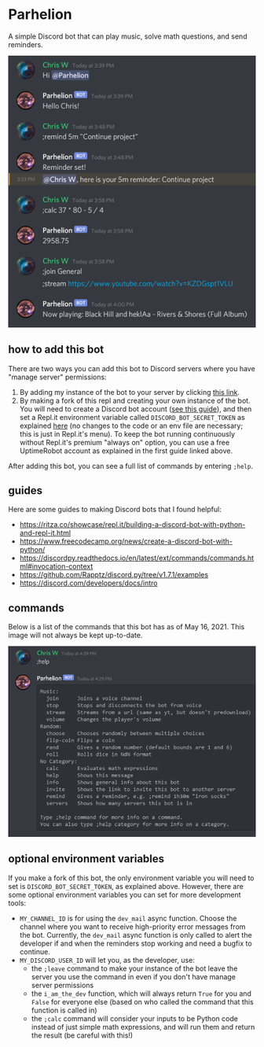 # Parhelion

A simple Discord bot that can play music, solve math questions, and send reminders.

![demo](images/demo.png)

## how to add this bot
There are two ways you can add this bot to Discord servers where you have "manage server" permissions:

1. By adding my instance of the bot to your server by clicking [this link](https://discordapp.com/api/oauth2/authorize?scope=bot&client_id=836071320328077332&permissions=3300352).
2. By making a fork of this repl and creating your own instance of the bot. You will need to create a Discord bot account ([see this guide](https://www.freecodecamp.org/news/create-a-discord-bot-with-python/)), and then set a Repl.it environment variable called `DISCORD_BOT_SECRET_TOKEN` as explained [here](https://docs.replit.com/repls/secrets-environment-variables)
(no changes to the code or an env file are necessary; this is just in Repl.it's menu). To keep the bot running continuously without Repl.it's premium "always on" option, you can use a free UptimeRobot account as explained in the first guide linked above.

After adding this bot, you can see a full list of commands by entering `;help`.

## guides
Here are some guides to making Discord bots that I found helpful:
* https://ritza.co/showcase/repl.it/building-a-discord-bot-with-python-and-repl-it.html
* https://www.freecodecamp.org/news/create-a-discord-bot-with-python/
* https://discordpy.readthedocs.io/en/latest/ext/commands/commands.html#invocation-context
* https://github.com/Rapptz/discord.py/tree/v1.7.1/examples
* https://discord.com/developers/docs/intro

## commands
Below is a list of the commands that this bot has as of May 16, 2021. This image will not always be kept up-to-date.

![help demo](images/help_demo.png)

## optional environment variables
If you make a fork of this bot, the only environment variable you will need to set is `DISCORD_BOT_SECRET_TOKEN`, as explained above. However, there are some optional environment variables you can set for more development tools:
* `MY_CHANNEL_ID` is for using the `dev_mail` async function. Choose the channel where you want to receive high-priority error messages from the bot. Currently, the `dev_mail` async function is only called to alert the developer if and when the reminders stop working and need a bugfix to continue.
* `MY_DISCORD_USER_ID` will let you, as the developer, use:  
  * the `;leave` command to make your instance of the bot leave the server you use the command in even if you don't have manage server permissions
  * the `i_am_the_dev` function, which will always return `True` for you and `False` for everyone else (based on who called the command that this function is called in)
  * the `;calc` command will consider your inputs to be Python code instead of just simple math expressions, and will run them and return the result (be careful with this!)
